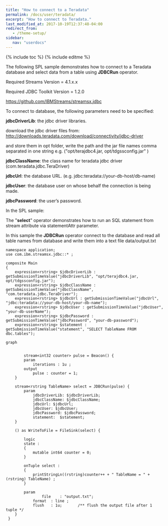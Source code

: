 ```yaml
---
title: "How to connect to a Teradata"
permalink: /docs/user/teradata/
excerpt: "How to connect to Teradata."
last_modified_at: 2017-10-19T12:37:48-04:00
redirect_from:
   - /theme-setup/
sidebar:
   nav: "userdocs"
---
```

{% include toc %}
{% include editme %}

The following SPL sample demonstrates how to connect to a Teradata database and select data from a table using
**JDBCRun** operator.
   
Required Streams Version = 4.1.x.x

Required JDBC Toolkit Version = 1.2.0

https://github.com/IBMStreams/streamsx.jdbc
   
To connect to database, the following parameters need to be specified:

 **jdbcDriverLib**: the jdbc driver libraries.

 download the jdbc driver files from: http://downloads.teradata.com/download/connectivity/jdbc-driver

 and store them in opt folder, write the path and the jar file names comma separated in one string e.g. ("opt/terajdbc4.jar, opt/tdgssconfig.jar" )

 **jdbcClassName**: the class name for teradata jdbc driver (com.teradata.jdbc.TeraDriver)

 **jdbcUrl**: the database URL. (e.g. jdbc:teradata://your-db-host/db-name)

 **jdbcUser**:  the database user on whose behalf the connection is being made.

 **jdbcPassword**: the user’s password.
   
In the SPL sample:

The "**select**" operator demonstrates how to run an SQL statement from stream attribute via statementAttr parameter.

In this sample the **JDBCRun** operator connect to the database and read all table names from database and write them into a text file  data/output.txt


    namespace application;
    use com.ibm.streamsx.jdbc::* ;

    composite Main
    {
		expression<rstring> $jdbcDriverLib : getSubmissionTimeValue("jdbcDriverLib", "opt/terajdbc4.jar, opt/tdgssconfig.jar");
		expression<rstring> $jdbcClassName : getSubmissionTimeValue("jdbcClassName", "com.teradata.jdbc.TeraDriver");
		expression<rstring> $jdbcUrl : getSubmissionTimeValue("jdbcUrl", "jdbc:teradata://your-db-host/your-db-name");
		expression<rstring> $jdbcUser : getSubmissionTimeValue("jdbcUser", "your-db-userName");
		expression<rstring> $jdbcPassword : getSubmissionTimeValue("jdbcPassword", "your-db-password");
		expression<rstring> $statement : getSubmissionTimeValue("statement", "SELECT TableName FROM dbc.tables");

	graph


	        stream<int32 counter> pulse = Beacon() {
			param
				iterations : 1u ;
			output
				pulse : counter = 1;
		}

		stream<rstring TableName> select = JDBCRun(pulse) {
			param
				jdbcDriverLib: $jdbcDriverLib;
				jdbcClassName: $jdbcClassName;
				jdbcUrl: $jdbcUrl;
				jdbcUser: $jdbcUser;
				jdbcPassword: $jdbcPassword;
				statement:  $statement;
		}

		() as WriteToFile = FileSink(select) {		                                                           
    		                                                                                      
			logic
			state :
			{
				mutable int64 counter = 0;
			}

			onTuple select :
			{
				printStringLn((rstring)counter++ + " TableName = " +(rstring) TableName) ;
			}
      			
			param   
	      			file	: "output.txt";                                                                            
				format	: line ; 
				flush	: 1u;		/** flush the output file after 1 tuple */
   		}
     } 	






